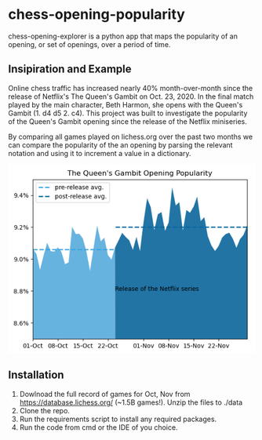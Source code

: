 # chess-opening-popularity
chess-opening-explorer is a python app that maps the popularity of an opening, or set of openings, over a period of time.

## Insipiration and Example
Online chess traffic has increased nearly 40% month-over-month since the release of Netflix's The Queen's Gambit on Oct. 23, 2020. In the final match played by the main character, Beth Harmon, she opens with the Queen's Gambit (1. d4 d5 2. c4).  This project was built to investigate the popularity of the Queen's Gambit opening since the release of the Netflix miniseries.

By comparing all games played on lichess.org over the past two months we can compare the popularity of the an opening by parsing the relevant notation and using it to increment a value in a dictionary.

![Chart of Queen's Gambit Popularity](./conf/queens_gambit.PNG "Title")

## Installation
1. Dowlnoad the full record of games for Oct, Nov from https://database.lichess.org/ (~1.5B games!). Unzip the files to ./data
2. Clone the repo.
3. Run the requirements script to install any required packages.
4. Run the code from cmd or the IDE of you choice.
